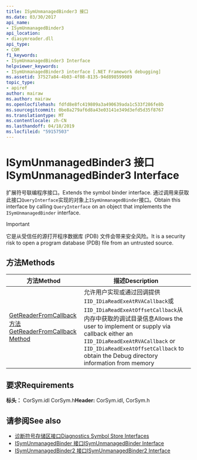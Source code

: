 ```yaml
---
title: ISymUnmanagedBinder3 接口
ms.date: 03/30/2017
api_name:
- ISymUnmanagedBinder3
api_location:
- diasymreader.dll
api_type:
- COM
f1_keywords:
- ISymUnmanagedBinder3 Interface
helpviewer_keywords:
- ISymUnmanagedBinder3 interface [.NET Framework debugging]
ms.assetid: 37527a84-4b03-4f08-8135-94d898599089
topic_type:
- apiref
author: mairaw
ms.author: mairaw
ms.openlocfilehash: fdfd8e8fc419809a3a490639ada1c533f286fe8b
ms.sourcegitcommit: 0be8a279af6d8a43e03141e349d3efd5d35f8767
ms.translationtype: MT
ms.contentlocale: zh-CN
ms.lasthandoff: 04/18/2019
ms.locfileid: "59157503"
---
```

# <a name="isymunmanagedbinder3-interface"></a><span data-ttu-id="22d67-102">ISymUnmanagedBinder3 接口</span><span class="sxs-lookup"><span data-stu-id="22d67-102">ISymUnmanagedBinder3 Interface</span></span>
<span data-ttu-id="22d67-103">扩展符号联编程序接口。</span><span class="sxs-lookup"><span data-stu-id="22d67-103">Extends the symbol binder interface.</span></span> <span data-ttu-id="22d67-104">通过调用来获取此接口`QueryInterface`实现的对象上`ISymUnmanagedBinder`接口。</span><span class="sxs-lookup"><span data-stu-id="22d67-104">Obtain this interface by calling `QueryInterface` on an object that implements the `ISymUnmanagedBinder` interface.</span></span>  
  
> [!IMPORTANT]
>  <span data-ttu-id="22d67-105">它是从受信任的源打开程序数据库 (PDB) 文件会带来安全风险。</span><span class="sxs-lookup"><span data-stu-id="22d67-105">It is a security risk to open a program database (PDB) file from an untrusted source.</span></span>  
  
## <a name="methods"></a><span data-ttu-id="22d67-106">方法</span><span class="sxs-lookup"><span data-stu-id="22d67-106">Methods</span></span>  
  
|<span data-ttu-id="22d67-107">方法</span><span class="sxs-lookup"><span data-stu-id="22d67-107">Method</span></span>|<span data-ttu-id="22d67-108">描述</span><span class="sxs-lookup"><span data-stu-id="22d67-108">Description</span></span>|  
|------------|-----------------|  
|[<span data-ttu-id="22d67-109">GetReaderFromCallback 方法</span><span class="sxs-lookup"><span data-stu-id="22d67-109">GetReaderFromCallback Method</span></span>](../../../../docs/framework/unmanaged-api/diagnostics/isymunmanagedbinder3-getreaderfromcallback-method.md)|<span data-ttu-id="22d67-110">允许用户实现或通过回调提供`IID_IDiaReadExeAtRVACallback`或`IID_IDiaReadExeAtOffsetCallback`从内存中获取的调试目录信息</span><span class="sxs-lookup"><span data-stu-id="22d67-110">Allows the user to implement or supply via callback either an `IID_IDiaReadExeAtRVACallback` or `IID_IDiaReadExeAtOffsetCallback` to obtain the Debug directory information from memory</span></span>|  
  
## <a name="requirements"></a><span data-ttu-id="22d67-111">要求</span><span class="sxs-lookup"><span data-stu-id="22d67-111">Requirements</span></span>  
 <span data-ttu-id="22d67-112">**标头：** CorSym.idl CorSym.h</span><span class="sxs-lookup"><span data-stu-id="22d67-112">**Header:** CorSym.idl, CorSym.h</span></span>  
  
## <a name="see-also"></a><span data-ttu-id="22d67-113">请参阅</span><span class="sxs-lookup"><span data-stu-id="22d67-113">See also</span></span>

- [<span data-ttu-id="22d67-114">诊断符号存储区接口</span><span class="sxs-lookup"><span data-stu-id="22d67-114">Diagnostics Symbol Store Interfaces</span></span>](../../../../docs/framework/unmanaged-api/diagnostics/diagnostics-symbol-store-interfaces.md)
- [<span data-ttu-id="22d67-115">ISymUnmanagedBinder 接口</span><span class="sxs-lookup"><span data-stu-id="22d67-115">ISymUnmanagedBinder Interface</span></span>](../../../../docs/framework/unmanaged-api/diagnostics/isymunmanagedbinder-interface.md)
- [<span data-ttu-id="22d67-116">ISymUnmanagedBinder2 接口</span><span class="sxs-lookup"><span data-stu-id="22d67-116">ISymUnmanagedBinder2 Interface</span></span>](../../../../docs/framework/unmanaged-api/diagnostics/isymunmanagedbinder2-interface.md)
